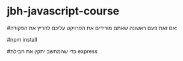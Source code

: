 # jbh-javascript-course

#אם זאת פעם ראשונה שאתם מורידים את הפרויקט עליכם להריץ את הפקודה:

#npm install 

#כדי שהמחשב יתקין את חבילת express 
